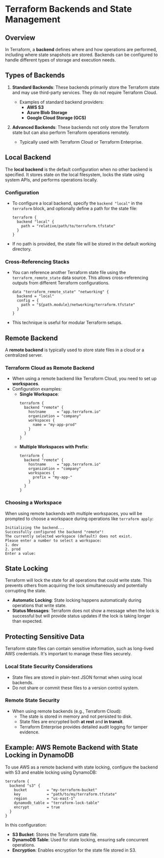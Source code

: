 # Terraform Backends and State Management

## Overview
In Terraform, a **backend** defines where and how operations are performed, including where state snapshots are stored. Backends can be configured to handle different types of storage and execution needs.

## Types of Backends
1. **Standard Backends**: These backends primarily store the Terraform state and may use third-party services. They do not require Terraform Cloud.
   - Examples of standard backend providers:
     - **AWS S3**
     - **Azure Blob Storage**
     - **Google Cloud Storage (GCS)**
   
2. **Advanced Backends**: These backends not only store the Terraform state but can also perform Terraform operations remotely.
   - Typically used with Terraform Cloud or Terraform Enterprise.

## Local Backend
The **local backend** is the default configuration when no other backend is specified. It stores state on the local filesystem, locks the state using system APIs, and performs operations locally.

### Configuration
- To configure a local backend, specify the `backend "local"` in the `terraform` block, and optionally define a path for the state file:
  ```hcl
  terraform {
    backend "local" {
      path = "relative/path/to/terraform.tfstate"
    }
  }
  ```
- If no path is provided, the state file will be stored in the default working directory.

### Cross-Referencing Stacks
- You can reference another Terraform state file using the `terraform_remote_state` data source. This allows cross-referencing outputs from different Terraform configurations.
  ```hcl
  data "terraform_remote_state" "networking" {
    backend = "local"
    config = {
      path = "${path.module}/networking/terraform.tfstate"
    }
  }
  ```
- This technique is useful for modular Terraform setups.

## Remote Backend
A **remote backend** is typically used to store state files in a cloud or a centralized server.

### Terraform Cloud as Remote Backend
- When using a remote backend like Terraform Cloud, you need to set up **workspaces**.
- Configuration examples:
  - **Single Workspace**:
    ```hcl
    terraform {
      backend "remote" {
        hostname     = "app.terraform.io"
        organization = "company"
        workspaces {
          name = "my-app-prod"
        }
      }
    }
    ```
  - **Multiple Workspaces with Prefix**:
    ```hcl
    terraform {
      backend "remote" {
        hostname     = "app.terraform.io"
        organization = "company"
        workspaces {
          prefix = "my-app-"
        }
      }
    }
    ```

### Choosing a Workspace
When using remote backends with multiple workspaces, you will be prompted to choose a workspace during operations like `terraform apply`:
```
Initializing the backend...
Successfully configured the backend "remote"!
The currently selected workspace (default) does not exist.
Please enter a number to select a workspace:
1. dev
2. prod
Enter a value:
```

## State Locking
Terraform will lock the state for all operations that could write state. This prevents others from acquiring the lock simultaneously and potentially corrupting the state.

- **Automatic Locking**: State locking happens automatically during operations that write state.
- **Status Messages**: Terraform does not show a message when the lock is successful but will provide status updates if the lock is taking longer than expected.

## Protecting Sensitive Data
Terraform state files can contain sensitive information, such as long-lived AWS credentials. It's important to manage these files securely.

### Local State Security Considerations
- State files are stored in plain-text JSON format when using local backends.
- Do not share or commit these files to a version control system.

### Remote State Security
- When using remote backends (e.g., Terraform Cloud):
  - The state is stored in memory and not persisted to disk.
  - State files are encrypted both **at rest** and **in transit**.
  - Terraform Enterprise provides detailed audit logging for tamper evidence.

## Example: AWS Remote Backend with State Locking in DynamoDB
To use AWS as a remote backend with state locking, configure the backend with S3 and enable locking using DynamoDB:

```hcl
terraform {
  backend "s3" {
    bucket         = "my-terraform-bucket"
    key            = "path/to/my/terraform.tfstate"
    region         = "us-east-1"
    dynamodb_table = "terraform-lock-table"
    encrypt        = true
  }
}
```

In this configuration:
- **S3 Bucket**: Stores the Terraform state file.
- **DynamoDB Table**: Used for state locking, ensuring safe concurrent operations.
- **Encryption**: Enables encryption for the state file stored in S3.
